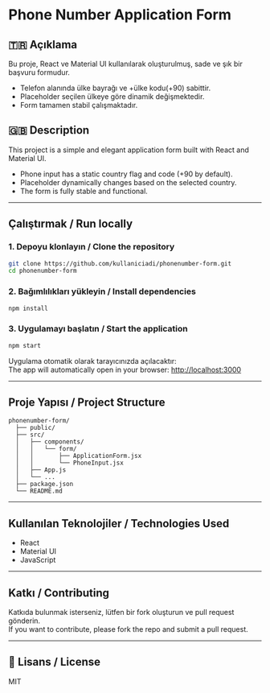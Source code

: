 # Phone Number Application Form

## 🇹🇷 Açıklama
Bu proje, React ve Material UI kullanılarak oluşturulmuş, sade ve şık bir başvuru formudur.  
- Telefon alanında ülke bayrağı ve +ülke kodu(+90) sabittir.
- Placeholder seçilen ülkeye göre dinamik değişmektedir.
- Form tamamen stabil çalışmaktadır.

## 🇬🇧 Description
This project is a simple and elegant application form built with React and Material UI.  
- Phone input has a static country flag and code (+90 by default).
- Placeholder dynamically changes based on the selected country.
- The form is fully stable and functional.

---

## Çalıştırmak / Run locally

### 1. Depoyu klonlayın / Clone the repository

```bash
git clone https://github.com/kullaniciadi/phonenumber-form.git
cd phonenumber-form
```

### 2. Bağımlılıkları yükleyin / Install dependencies

```bash
npm install
```

### 3. Uygulamayı başlatın / Start the application

```bash
npm start
```

Uygulama otomatik olarak tarayıcınızda açılacaktır:  
The app will automatically open in your browser: [http://localhost:3000](http://localhost:3000)

---

## Proje Yapısı / Project Structure

```
phonenumber-form/
  ├── public/
  ├── src/
  │   ├── components/
  │   │   └── form/
  │   │       ├── ApplicationForm.jsx
  │   │       └── PhoneInput.jsx
  │   ├── App.js
  │   └── ...
  ├── package.json
  └── README.md
```

---

## Kullanılan Teknolojiler / Technologies Used

- React
- Material UI
- JavaScript

---

## Katkı / Contributing

Katkıda bulunmak isterseniz, lütfen bir fork oluşturun ve pull request gönderin.  
If you want to contribute, please fork the repo and submit a pull request.

---

## 📄 Lisans / License

MIT
